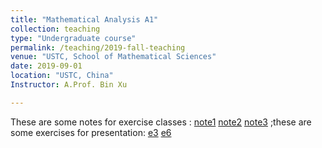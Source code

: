```yaml
---
title: "Mathematical Analysis A1"
collection: teaching
type: "Undergraduate course"
permalink: /teaching/2019-fall-teaching
venue: "USTC, School of Mathematical Sciences"
date: 2019-09-01
location: "USTC, China"
Instructor: A.Prof. Bin Xu

---
```

These are some notes for exercise classes :
[note1](https://Toxins.github.io/pdfs/第一次习题课.pdf)
[note2](https://Toxins.github.io/pdfs/习题课讲义.pdf)
[note3](https://Toxins.github.io/pdfs/习题课.pdf)
;these are some exercises for presentation:
[e3](https://Toxins.github.io/pdfs/excercise3.2.pdf)
[e6](https://Toxins.github.io/pdfs/exercise6.1.pdf)

